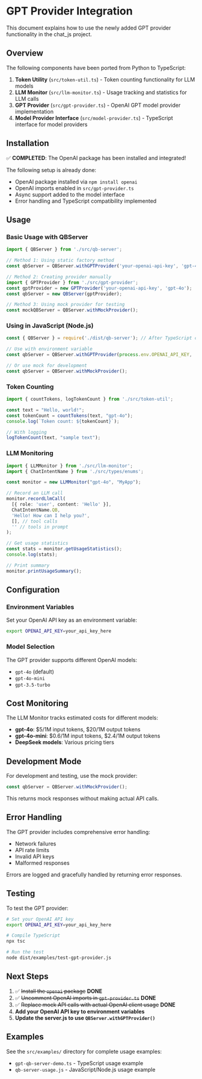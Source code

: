 # GPT Provider Integration

This document explains how to use the newly added GPT provider functionality in the chat_js project.

## Overview

The following components have been ported from Python to TypeScript:

1. **Token Utility** (`src/token-util.ts`) - Token counting functionality for LLM models
2. **LLM Monitor** (`src/llm-monitor.ts`) - Usage tracking and statistics for LLM calls
3. **GPT Provider** (`src/gpt-provider.ts`) - OpenAI GPT model provider implementation
4. **Model Provider Interface** (`src/model-provider.ts`) - TypeScript interface for model providers

## Installation

✅ **COMPLETED**: The OpenAI package has been installed and integrated!

The following setup is already done:
- OpenAI package installed via `npm install openai`
- OpenAI imports enabled in `src/gpt-provider.ts`
- Async support added to the model interface
- Error handling and TypeScript compatibility implemented

## Usage

### Basic Usage with QBServer

```typescript
import { QBServer } from './src/qb-server';

// Method 1: Using static factory method
const qbServer = QBServer.withGPTProvider('your-openai-api-key', 'gpt-4o');

// Method 2: Creating provider manually
import { GPTProvider } from './src/gpt-provider';
const gptProvider = new GPTProvider('your-openai-api-key', 'gpt-4o');
const qbServer = new QBServer(gptProvider);

// Method 3: Using mock provider for testing
const mockQBServer = QBServer.withMockProvider();
```

### Using in JavaScript (Node.js)

```javascript
const { QBServer } = require('./dist/qb-server'); // After TypeScript compilation

// Use with environment variable
const qbServer = QBServer.withGPTProvider(process.env.OPENAI_API_KEY, 'gpt-4o');

// Or use mock for development
const qbServer = QBServer.withMockProvider();
```

### Token Counting

```typescript
import { countTokens, logTokenCount } from './src/token-util';

const text = "Hello, world!";
const tokenCount = countTokens(text, "gpt-4o");
console.log(`Token count: ${tokenCount}`);

// With logging
logTokenCount(text, "sample text");
```

### LLM Monitoring

```typescript
import { LLMMonitor } from './src/llm-monitor';
import { ChatIntentName } from './src/types/enums';

const monitor = new LLMMonitor("gpt-4o", "MyApp");

// Record an LLM call
monitor.recordLlmCall(
  [{ role: 'user', content: 'Hello' }],
  ChatIntentName.QB,
  'Hello! How can I help you?',
  [], // tool calls
  '' // tools in prompt
);

// Get usage statistics
const stats = monitor.getUsageStatistics();
console.log(stats);

// Print summary
monitor.printUsageSummary();
```

## Configuration

### Environment Variables

Set your OpenAI API key as an environment variable:

```bash
export OPENAI_API_KEY=your_api_key_here
```

### Model Selection

The GPT provider supports different OpenAI models:

- `gpt-4o` (default)
- `gpt-4o-mini`
- `gpt-3.5-turbo`

## Cost Monitoring

The LLM Monitor tracks estimated costs for different models:

- **gpt-4o**: $5/1M input tokens, $20/1M output tokens
- **gpt-4o-mini**: $0.6/1M input tokens, $2.4/1M output tokens
- **DeepSeek models**: Various pricing tiers

## Development Mode

For development and testing, use the mock provider:

```typescript
const qbServer = QBServer.withMockProvider();
```

This returns mock responses without making actual API calls.

## Error Handling

The GPT provider includes comprehensive error handling:

- Network failures
- API rate limits
- Invalid API keys
- Malformed responses

Errors are logged and gracefully handled by returning error responses.

## Testing

To test the GPT provider:

```bash
# Set your OpenAI API key
export OPENAI_API_KEY=your_api_key_here

# Compile TypeScript
npx tsc

# Run the test
node dist/examples/test-gpt-provider.js
```

## Next Steps

1. ✅ ~~Install the `openai` package~~ **DONE**
2. ✅ ~~Uncomment OpenAI imports in `gpt-provider.ts`~~ **DONE**
3. ✅ ~~Replace mock API calls with actual OpenAI client usage~~ **DONE**
4. **Add your OpenAI API key to environment variables**
5. **Update the server.js to use `QBServer.withGPTProvider()`**

## Examples

See the `src/examples/` directory for complete usage examples:

- `gpt-qb-server-demo.ts` - TypeScript usage example
- `qb-server-usage.js` - JavaScript/Node.js usage example 